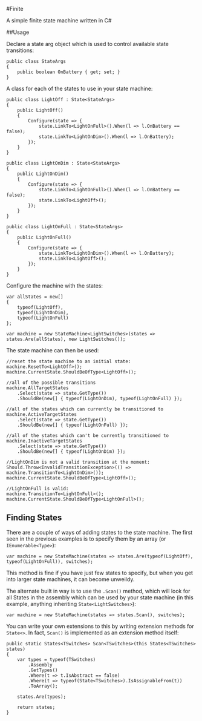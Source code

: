 #Finite

A simple finite state machine written in C#

##Usage

Declare a state arg object which is used to control available state transitions:

	public class StateArgs
	{
		public boolean OnBattery { get; set; }
	}

A class for each of the states to use in your state machine:

	public class LightOff : State<StateArgs>
	{
		public LightOff()
		{
			Configure(state => {
				state.LinkTo<LightOnFull>().When(l => l.OnBattery == false);
				state.LinkTo<LightOnDim>().When(l => l.OnBattery);
			});
		}
	}

	public class LightOnDim : State<StateArgs>
	{
		public LightOnDim()
		{
			Configure(state => {
				state.LinkTo<LightOnFull>().When(l => l.OnBattery == false);
				state.LinkTo<LightOff>();
			});
		}
	}

	public class LightOnFull : State<StateArgs>
	{
		public LightOnFull()
		{
			Configure(state => {
				state.LinkTo<LightOnDim>().When(l => l.OnBattery);
				state.LinkTo<LightOff>();
			});
		}
	}

Configure the machine with the states:

	var allStates = new[]
	{
		typeof(LightOff),
		typeof(LightOnDim),
		typeof(LightOnFull)
	};

	var machine = new StateMachine<LightSwitches>(states => states.Are(allStates), new LightSwitches());

The state machine can then be used:

	//reset the state machine to an initial state:
	machine.ResetTo<LightOff>();
	machine.CurrentState.ShouldBeOfType<LightOff>();

	//all of the possible transitions
	machine.AllTargetStates
		.Select(state => state.GetType())
		.ShouldBe(new[] { typeof(LightOnDim), typeof(LightOnFull) });

	//all of the states which can currently be transitioned to
	machine.ActiveTargetStates
		.Select(state => state.GetType())
		.ShouldBe(new[] { typeof(LightOnFull) });

	//all of the states which can't be currently transitioned to
	machine.InactiveTargetStates
		.Select(state => state.GetType())
		.ShouldBe(new[] { typeof(LightOnDim) });

	//LightOnDim is not a valid transition at the moment:
	Should.Throw<InvalidTransitionException>(() => machine.TransitionTo<LightOnDim>());
	machine.CurrentState.ShouldBeOfType<LightOff>();

	//LightOnFull is valid:
	machine.TransitionTo<LightOnFull>();
	machine.CurrentState.ShouldBeOfType<LightOnFull>();

## Finding States

There are a couple of ways of adding states to the state machine.  The first seen in the previous examples is to specify them by an array (or `IEnumerable<Type>`):

	var machine = new StateMachine(states => states.Are(typeof(LightOff), typeof(LightOnFull)), switches);

This method is fine if you have just few states to specify, but when you get into larger state machines, it can become unweildy.

The alternate built in way is to use the `.Scan()` method, which will look for all States in the assembly which can be used by your state machine (in this example, anything inheriting `State<LightSwitches>`):

	var machine = new StateMachine(states => states.Scan(), switches);

You can write your own extensions to this by writing extension methods for `State<>`.  In fact, `Scan()` is implemented as an extension method itself:

	public static States<TSwitches> Scan<TSwitches>(this States<TSwitches> states)
	{
		var types = typeof(TSwitches)
			.Assembly
			.GetTypes()
			.Where(t => t.IsAbstract == false)
			.Where(t => typeof(State<TSwitches>).IsAssignableFrom(t))
			.ToArray();

		states.Are(types);

		return states;
	}

